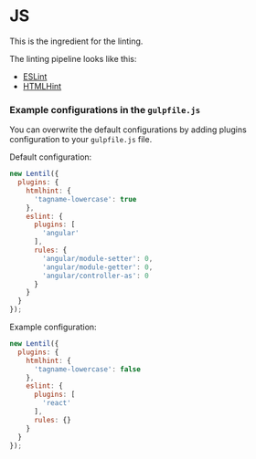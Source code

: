 # JS

This is the ingredient for the linting.

The linting pipeline looks like this:

- [ESLint](https://www.npmjs.com/package/gulp-eslint)
- [HTMLHint](https://www.npmjs.com/package/gulp-htmlhint)

### Example configurations in the `gulpfile.js`

You can overwrite the default configurations by adding plugins configuration to your `gulpfile.js` file.

Default configuration:
```js
new Lentil({
  plugins: {
    htmlhint: {
      'tagname-lowercase': true
    },
    eslint: {
      plugins: [
        'angular'
      ],
      rules: {
        'angular/module-setter': 0,
        'angular/module-getter': 0,
        'angular/controller-as': 0
      }
    }
  }
});
```

Example configuration:
```js
new Lentil({
  plugins: {
    htmlhint: {
      'tagname-lowercase': false
    },
    eslint: {
      plugins: [
        'react'
      ],
      rules: {}
    }
  }
});
```
